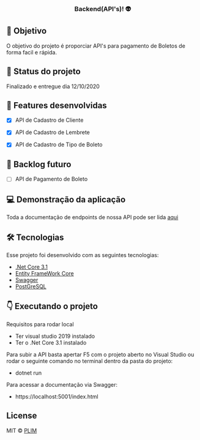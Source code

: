 <h3 align="center">
  Backend(API's)! 👽
</h3>

## 🔗 Objetivo

O objetivo do projeto é  proporciar API's para pagamento de Boletos de forma facil e rápida.

## 🚀 Status do projeto

Finalizado e entregue dia 12/10/2020

## :pushpin: Features desenvolvidas
- [x] API de Cadastro de Cliente
- [x] API de Cadastro de Lembrete
- [x] API de Cadastro de Tipo de Boleto


## 🚧 Backlog futuro 
- [ ] API de Pagamento de Boleto


## :computer: Demonstração da aplicação

Toda a documentação de endpoints de nossa API pode ser lida [aqui](https://mega-hacka-5.herokuapp.com/index.html)

##  🛠 Tecnologias

Esse projeto foi desenvolvido com as seguintes tecnologias:

- [.Net Core 3.1](https://docs.microsoft.com/pt-br/dotnet/core/)
- [Entity FrameWork Core](https://docs.microsoft.com/pt-br/ef/core/get-started/?tabs=netcore-cli)
- [Swagger](https://docs.microsoft.com/pt-br/aspnet/core/tutorials/getting-started-with-swashbuckle?view=aspnetcore-3.1&tabs=visual-studio)
- [PostGreSQL](https://www.postgresql.org)

## :point_down: Executando o projeto

  Requisitos para rodar local
   - Ter visual studio 2019 instalado 
   - Ter o .Net Core 3.1 instalado 
  
Para subir a API basta apertar F5 com o projeto aberto no Visual Studio ou rodar o seguinte comando no terminal dentro da pasta do projeto:
 - dotnet run

Para acessar a documentação via Swagger:
- https://localhost:5001/index.html

## License

MIT © [PLIM](https://github.com/Plim)

